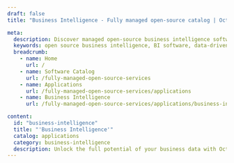 ```yaml
---
draft: false
title: "Business Intelligence - Fully managed open-source catalog | OctaByte.io"

meta:
  description: Discover managed open-source business intelligence software on OctaByte, with full installation, backup, and support services to empower your business with data-driven insights.
  keywords: open source business intelligence, BI software, data-driven insights, managed BI solutions, OctaByte, business intelligence software, BI deployment, BI maintenance, open-source BI, data visualization, business analytics software, backup services, software updates, managed support, OctaByte services
  breadcrumb:
    - name: Home
      url: /
    - name: Software Catalog
      url: /fully-managed-open-source-services
    - name: Applications
      url: /fully-managed-open-source-services/applications
    - name: Business Intelligence
      url: /fully-managed-open-source-services/applications/business-intelligence

content:
  id: "business-intelligence"
  title: "'Business Intelligence'"
  catalog: applications
  category: business-intelligence
  description: Unlock the full potential of your business data with OctaByte's selection of open-source business intelligence (BI) software. We handle every aspect of deployment, including installation, regular backups, updates, support, and ongoing maintenance. Our fully managed services ensure that your team can focus on data-driven insights, while we take care of the technical complexities. Whether you are looking to visualize data, create reports, or make data-backed decisions, OctaByte provides seamless solutions to optimize your business operations with no hassle.
---
```

